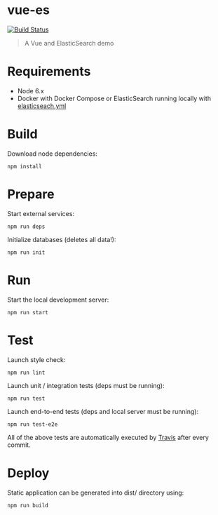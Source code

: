 # vue-es

[![Build Status](https://api.travis-ci.org/loomchild/vue-es.svg)](https://travis-ci.org/loomchild/vue-es)

> A Vue and ElasticSearch demo

# Requirements

* Node 6.x
* Docker with Docker Compose or ElasticSearch running locally with [elasticseach.yml](./elasticsearch.yml)

# Build

Download node dependencies:

    npm install

# Prepare

Start external services:

    npm run deps

Initialize databases (deletes all data!):

    npm run init

# Run

Start the local development server:

    npm run start

# Test

Launch style check:

    npm run lint

Launch unit / integration tests (deps must be running):

    npm run test

Launch end-to-end tests (deps and local server must be running):

    npm run test-e2e

All of the above tests are automatically executed by [Travis](https://travis-ci.org/loomchild/vue-es) after every commit.

# Deploy

Static application can be generated into dist/ directory using:

    npm run build
